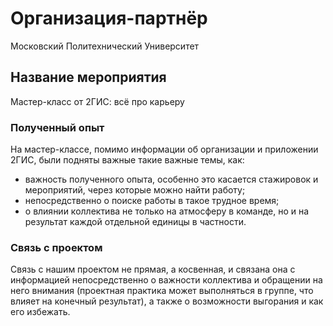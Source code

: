 # Организация-партнёр #
Московский Политехнический Университет

## Название мероприятия ##
Мастер-класс от 2ГИС: всё про карьеру

### Полученный опыт ###
На мастер-классе, помимо информации об организации и приложении 2ГИС, были подняты важные такие важные темы, как:

* важность полученного опыта, особенно это касается стажировок и мероприятий, через которые можно найти работу;
* непосредственно о поиске работы в такое трудное время;
* о влиянии коллектива не только на атмосферу в команде, но и на результат каждой отдельной единицы в частности.

### Связь с проектом ###
Связь с нашим проектом не прямая, а косвенная, и связана она с информацией непосредственно о важности коллектива и обращении на него внимания (проектная практика может выполняться в группе, что влияет на конечный результат), а также о возможности выгорания и как его избежать.
